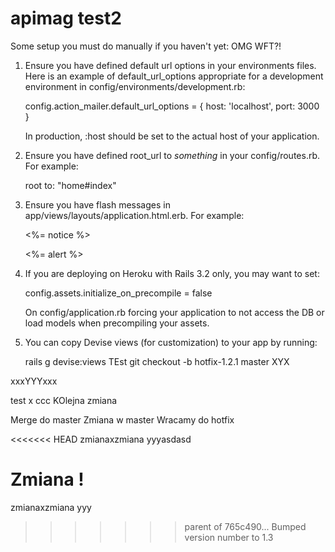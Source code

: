 # apimag test2


Some setup you must do manually if you haven't yet: OMG WFT?! 

  1. Ensure you have defined default url options in your environments files. Here
     is an example of default_url_options appropriate for a development environment
     in config/environments/development.rb:

       config.action_mailer.default_url_options = { host: 'localhost', port: 3000 }

     In production, :host should be set to the actual host of your application.

  2. Ensure you have defined root_url to *something* in your config/routes.rb.
     For example:

       root to: "home#index"

  3. Ensure you have flash messages in app/views/layouts/application.html.erb.
     For example:

       <p class="notice"><%= notice %></p>
       <p class="alert"><%= alert %></p>

  4. If you are deploying on Heroku with Rails 3.2 only, you may want to set:

       config.assets.initialize_on_precompile = false

     On config/application.rb forcing your application to not access the DB
     or load models when precompiling your assets.

  5. You can copy Devise views (for customization) to your app by running:

       rails g devise:views
TEst git checkout -b hotfix-1.2.1 master XYX

xxxYYYxxx



test x
ccc
KOlejna zmiana

Merge do master
Zmiana w master
Wracamy do hotfix

<<<<<<< HEAD
zmianaxzmiana yyyasdasd

Zmiana !
=======
zmianaxzmiana yyy
>>>>>>> parent of 765c490... Bumped version number to 1.3
